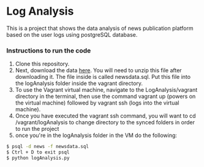 # Log Analysis

This is a project that shows the data analysis of news publication platform based on the user logs using postgreSQL database.

### Instructions to run the code


1. Clone this repository.
2. Next, download the data [here](https://d17h27t6h515a5.cloudfront.net/topher/2016/August/57b5f748_newsdata/newsdata.zip). You will need to unzip this file after downloading it. The file inside is called newsdata.sql. Put this file into the logAnalysis folder inside the vagrant directory.
3. To use the Vagrant virtual machine, navigate to the LogAnalysis/vagrant directory in the terminal, then use the command vagrant up (powers on the virtual machine) followed by vagrant ssh (logs into the virtual machine).
4. Once you have executed the vagrant ssh command, you will want to cd /vagrant/logAnalysis to change directory to the synced folders in order to run the project
5. once you're in the logAnalysis folder in the VM do the following:
```sh
$ psql -d news -f newsdata.sql
$ Ctrl + D to exit psql
$ python logAnalysis.py
```